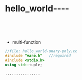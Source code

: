 # hello_world----
&nbsp;  
&nbsp;  
&nbsp;



- multi-function
```c++
//file: hello_world-unary-poly.cc
#include "vane.h"   //required
#include <stdio.h>
using std::tuple;

................
```
